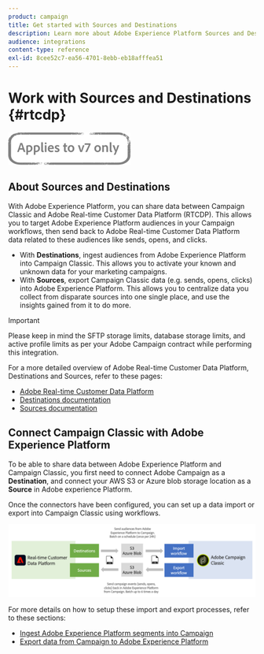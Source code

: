 ```yaml
---
product: campaign
title: Get started with Sources and Destinations
description: Learn more about Adobe Experience Platform Sources and Destinations.
audience: integrations
content-type: reference
exl-id: 8cee52c7-ea56-4701-8ebb-eb18afffea51
---
```

# Work with Sources and Destinations {#rtcdp}

![](../../assets/v7-only.svg)

## About Sources and Destinations

With Adobe Experience Platform, you can share data between Campaign Classic and Adobe Real-time Customer Data Platform (RTCDP). This allows you to target Adobe Experience Platform audiences in your Campaign workflows, then send back to Adobe Real-time Customer Data Platform data related to these audiences like sends, opens, and clicks.

* With **Destinations**, ingest audiences from Adobe Experience Platform into Campaign Classic. This allows you to activate your known and unknown data for your marketing campaigns.
* With **Sources**, export Campaign Classic data (e.g. sends, opens, clicks) into Adobe Experience Platform. This allows you to centralize data you collect from disparate sources into one single place, and use the insights gained from it to do more.

>[!IMPORTANT]
>
>Please keep in mind the SFTP storage limits, database storage limits, and active profile limits as per your Adobe Campaign contract while performing this integration.

For a more detailed overview of Adobe Real-time Customer Data Platform, Destinations and Sources, refer to these pages:

* [Adobe Real-time Customer Data Platform](https://experienceleague.adobe.com/docs/experience-platform/rtcdp/overview.html)
* [Destinations documentation](https://experienceleague.adobe.com/docs/experience-platform/destinations/home.html)
* [Sources documentation](https://experienceleague.adobe.com/docs/experience-platform/sources/home.html)

## Connect Campaign Classic with Adobe Experience Platform

To be able to share data between Adobe Experience Platform and Campaign Classic, you first need to connect Adobe Campaign as a **Destination**, and connect your AWS S3 or Azure blob storage location as a **Source** in Adobe experience Platform.

Once the connectors have been configured, you can set up a data import or export into Campaign Classic using workflows.

![](assets/rtcdp-schema.png) 

For more details on how to setup these import and export processes, refer to these sections:

* [Ingest Adobe Experience Platform segments into Campaign](../../integrations/using/ingest-aep-data.md)
* [Export data from Campaign to Adobe Experience Platform](../../integrations/using/export-campaign-data.md)
